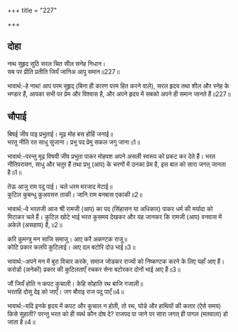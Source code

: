 +++
title = "227"

+++
## दोहा
नाथ सुहृद सुठि सरल चित सील सनेह निधान।  
सब पर प्रीति प्रतीति जियँ जानिअ आपु समान॥227॥  

भावार्थ:-हे नाथ! आप परम सुहृद् (बिना ही कारण परम हित करने वाले), सरल हृदय तथा शील और स्नेह के भण्डार हैं, आपका सभी पर प्रेम और विश्वास है, और अपने हृदय में सबको अपने ही समान जानते हैं॥227॥  




## चौपाई
बिषई जीव पाइ प्रभुताई। मूढ मोह बस होहिं जनाई॥  
भरतु नीति रत साधु सुजाना। प्रभु पद प्रेमु सकल जगु जाना॥1॥  

भावार्थ:-परन्तु मूढ विषयी जीव प्रभुता पाकर मोहवश अपने असली स्वरूप को प्रकट कर देते हैं। भरत नीतिपरायण, साधु और चतुर हैं तथा प्रभु (आप) के चरणों में उनका प्रेम है, इस बात को सारा जगत्‌ जानता है॥1॥  

तेऊ आजु राम पदु पाई। चले धरम मरजाद मेटाई॥  
कुटिल कुबन्धु कुअवसरु ताकी। जानि राम बनबास एकाकी॥2॥  

भावार्थ:-वे भरतजी आज श्री रामजी (आप) का पद (सिंहासन या अधिकार) पाकर धर्म की मर्यादा को मिटाकर चले हैं। कुटिल खोटे भाई भरत कुसमय देखकर और यह जानकर कि रामजी (आप) वनवास में अकेले (असहाय) हैं,॥2॥  

करि कुमन्त्रु मन साजि समाजू। आए करै अकण्टक राजू॥  
कोटि प्रकार कलपि कुटिलाई। आए दल बटोरि दोउ भाई॥3॥  

भावार्थ:-अपने मन में बुरा विचार करके, समाज जोडकर राज्यों को निष्कण्टक करने के लिए यहाँ आए हैं। करोडों (अनेकों) प्रकार की कुटिलताएँ रचकर सेना बटोरकर दोनों भाई आए हैं॥3॥  

जौं जियँ होति न कपट कुचाली। केहि सोहाति रथ बाजि गजाली॥  
भरतहि दोसु देइ को जाएँ। जग बौराइ राज पदु पाएँ॥4॥  

भावार्थ:-यदि इनके हृदय में कपट और कुचाल न होती, तो रथ, घोडे और हाथियों की कतार (ऐसे समय) किसे सुहाती? परन्तु भरत को ही व्यर्थ कौन दोष दे? राजपद पा जाने पर सारा जगत्‌ ही पागल (मतवाला) हो जाता है॥4॥  

<div class="audioEmbed"  caption="AIR-वाचनम्" src="https://archive
.org/download/rAmcharitmAnas-AIR/EPI-208.mp3"></div>

